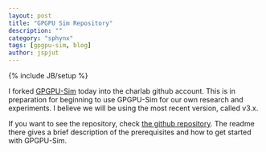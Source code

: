 ```yaml
---
layout: post
title: "GPGPU Sim Repository"
description: ""
category: "sphynx"
tags: [gpgpu-sim, blog]
author: jspjut
---
```

{% include JB/setup %}

I forked [GPGPU-Sim](http://www.gpgpu-sim.org/) today into the charlab
github account. This is in preparation for beginning to use GPGPU-Sim
for our own research and experiments. I believe we will be using
the most recent version, called  v3.x.

If you want to see the repository, check 
[the github repository](https://github.com/charlab/gpgpu-sim/tree/master/v3.x).
The readme there gives a brief description of the prerequisites and
how to get started with GPGPU-Sim.
